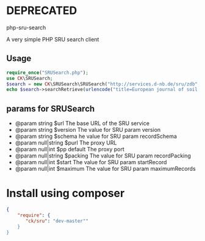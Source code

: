 # DEPRECATED
php-sru-search

A very simple PHP SRU search client

## Usage

```php
require_once("SRUSearch.php");
use CK\SRUSearch;
$search = new CK\SRUSearch\SRUSearch("http://services.d-nb.de/sru/zdb","1.1","MARC21-xml","http://my.http-proxy.de",3333,null,1,10);
echo $search->searchRetrieve(urlencode("title=European journal of soil biology"));
```

## params for SRUSearch
* @param string $url The base URL of the SRU service
* @param string $version The value for SRU param version
* @param string $schema he value for SRU param recordSchema
* @param null|string $purl The proxy URL
* @param null|int $pp default The proxy port
* @param null|string $packing The value for SRU param recordPacking
* @param null|int $start The value for SRU param startRecord
* @param null|int $maximum The value for SRU param maximumRecords

# Install using composer
```json
{
    "require": {
       "ck/sru": "dev-master""
    }
}
```
